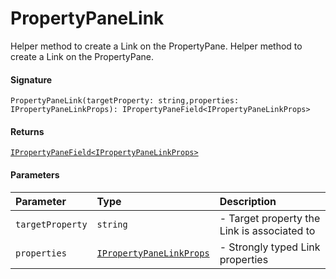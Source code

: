 # PropertyPaneLink

Helper method to create a Link on the PropertyPane. 
Helper method to create a Link on the PropertyPane.

#### Signature
`PropertyPaneLink(targetProperty: string,properties: IPropertyPaneLinkProps): IPropertyPaneField<IPropertyPaneLinkProps>`

#### Returns
[`IPropertyPaneField<IPropertyPaneLinkProps>`](ipropertypanefield.md)


#### Parameters


| Parameter	   | Type    | Description |
|:-------------|:---------------|:------------|
| `targetProperty`    | `string` | - Target property the Link is associated to |
| `properties`    | [`IPropertyPaneLinkProps`](ipropertypanelinkprops.md) | - Strongly typed Link properties |

